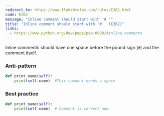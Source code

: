 ```yaml
---
redirect_to: https://www.flake8rules.com/rules/E262.html
code: E262
message: "Inline comment should start with '# '"
title: "Inline comment should start with '# ' (E262)"
links:
  - https://www.python.org/dev/peps/pep-0008/#inline-comments
---
```


Inline comments should have one space before the pound sign (`#`) and the comment itself.

### Anti-pattern

```python
def print_name(self):
    print(self.name)  #This comment needs a space
```

### Best practice


```python
def print_name(self):
    print(self.name)  # Comment is correct now
```
